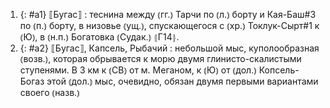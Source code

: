 ---
---

1. {: #a1} ⟦Бугас⟧
: теснина между ⦅гг.⦆ Тарчи по ⦅л.⦆ борту и Кая-Баш#3 по ⦅п.⦆ борту, в низовье ⦅ущ.⦆, спускающегося с ⦅хр.⦆ Токлук-Сырт#1 к ⦅Ю⦆, в ⦅н.п.⦆ Богатовка ⦅Судак.⦆ ⦃Г14⦄.
2. {: #a2} ⟦Бугас⟧, Капсель, Рыбачий
: небольшой мыс, куполообразная ⦅возв.⦆, которая обрывается к морю двумя глинисто-скалистыми ступенями. В 3 км к ⦅СВ⦆ от м. Меганом, к ⦅Ю⦆ от ⦅дол.⦆ Копсель-Богаз этой ⦅дол.⦆ мыс, очевидно, обязан двумя первыми вариантами своего ⦅назв.⦆
